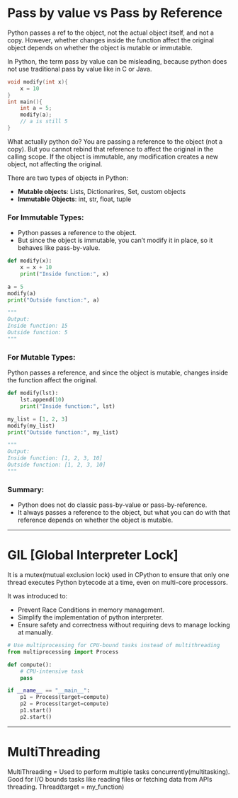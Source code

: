 # **Pass by value vs Pass by Reference**

Python passes a ref to the object, not the actual object itself, and not a copy. However, whether changes inside the function affect the original object depends on whether the object is mutable or immutable.

In Python, the term pass by value can be misleading, because python does not use traditional pass by value like in C or Java.

```cpp
void modify(int x){
    x = 10
}
int main(){
    int a = 5;
    modify(a);
    // a is still 5
}
```

What actually python do?
You are passing a reference to the object (not a copy). But you cannot rebind that reference to affect the original in the calling scope. If the object is immutable, any modification creates a new object, not affecting the original.

There are two types of objects in Python:
- **Mutable objects**: Lists, Dictionarires, Set, custom objects
- **Immutable Objects**: int, str, float, tuple

### **For Immutable Types:**
- Python passes a reference to the object.
- But since the object is immutable, you can’t modify it in place, so it behaves like pass-by-value.

```python
def modify(x):
    x = x + 10
    print("Inside function:", x)

a = 5
modify(a)
print("Outside function:", a)

"""
Output:
Inside function: 15
Outside function: 5
"""
```

### **For Mutable Types:**
Python passes a reference, and since the object is mutable, changes inside the function affect the original.

```py
def modify(lst):
    lst.append(10)
    print("Inside function:", lst)

my_list = [1, 2, 3]
modify(my_list)
print("Outside function:", my_list)

"""
Output:
Inside function: [1, 2, 3, 10]
Outside function: [1, 2, 3, 10]
"""
```

### **Summary:**
- Python does not do classic pass-by-value or pass-by-reference.
- It always passes a reference to the object, but what you can do with that reference depends on whether the object is mutable.  

<hr>

# **GIL [Global Interpreter Lock]**
It is a mutex(mutual exclusion lock) used in CPython to ensure that only one thread executes Python bytecode at a time, even on multi-core processors.

It was introduced to:
- Prevent Race Conditions in memory management.
- Simplify the implementation of python interpreter.
- Ensure safety and correctness without requiring devs to manage locking at manually.

```python
# Use multiprocessing for CPU-bound tasks instead of multithreading
from multiprocessing import Process

def compute():
    # CPU-intensive task
    pass

if __name__ == "__main__":
    p1 = Process(target=compute)
    p2 = Process(target=compute)
    p1.start()
    p2.start()
```

<hr>

# **MultiThreading**
MultiThreading = Used to perform multiple tasks concurrently(multitasking). Good for I/O bounds tasks like reading files or fetching data from APIs threading. Thread(target = my_function)

